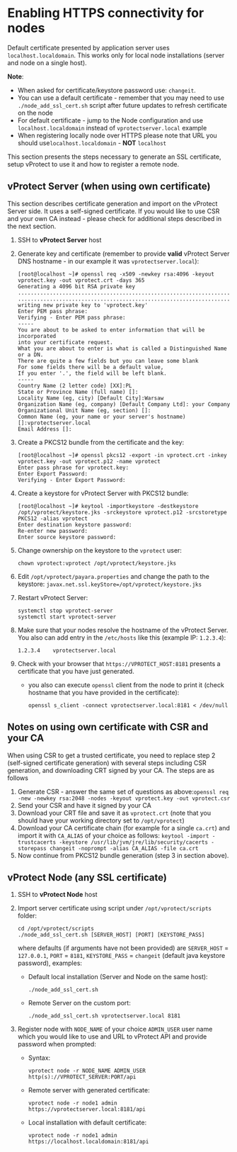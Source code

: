 # Enabling HTTPS connectivity for nodes

Default certificate presented by application server uses `localhost.localdomain`. This works only for local node installations \(server and node on a single host\).

**Note**:

* When asked for certificate/keystore password use: `changeit`.
* You can use a default certificate - remember that you may need to use `./node_add_ssl_cert.sh` script after future updates to refresh certificate on the node
* For default certificate - jump to the Node configuration and use `localhost.localdomain` instead of `vprotectserver.local` example
* When registering locally node over HTTPS please note that URL you should use`localhost.localdomain` - **NOT** `localhost`

This section presents the steps necessary to generate an SSL certificate, setup vProtect to use it and how to register a remote node.

## vProtect Server \(when using own certificate\)

This section describes certificate generation and import on the vProtect Server side. It uses a self-signed certificate. If you would like to use CSR and your own CA instead - please check for additional steps described in the next section.

1. SSH to **vProtect Server** host
2. Generate key and certificate \(remember to provide **valid** vProtect Server DNS hostname - in our example it was `vprotectserver.local`\):

   ```text
   [root@localhost ~]# openssl req -x509 -newkey rsa:4096 -keyout vprotect.key -out vprotect.crt -days 365
   Generating a 4096 bit RSA private key
   ...............................................................................++
   .............................................................................................................................................................................................................................................................................................................................................++
   writing new private key to 'vprotect.key'
   Enter PEM pass phrase:
   Verifying - Enter PEM pass phrase:
   -----
   You are about to be asked to enter information that will be incorporated
   into your certificate request.
   What you are about to enter is what is called a Distinguished Name or a DN.
   There are quite a few fields but you can leave some blank
   For some fields there will be a default value,
   If you enter '.', the field will be left blank.
   -----
   Country Name (2 letter code) [XX]:PL
   State or Province Name (full name) []:
   Locality Name (eg, city) [Default City]:Warsaw
   Organization Name (eg, company) [Default Company Ltd]: your Company
   Organizational Unit Name (eg, section) []:
   Common Name (eg, your name or your server's hostname) []:vprotectserver.local
   Email Address []:
   ```

3. Create a PKCS12 bundle from the certificate and the key:

   ```text
   [root@localhost ~]# openssl pkcs12 -export -in vprotect.crt -inkey vprotect.key -out vprotect.p12 -name vprotect
   Enter pass phrase for vprotect.key:
   Enter Export Password:
   Verifying - Enter Export Password:
   ```

4. Create a keystore for vProtect Server with PKCS12 bundle:

   ```text
   [root@localhost ~]# keytool -importkeystore -destkeystore /opt/vprotect/keystore.jks -srckeystore vprotect.p12 -srcstoretype PKCS12 -alias vprotect
   Enter destination keystore password:  
   Re-enter new password: 
   Enter source keystore password:
   ```

5. Change ownership on the keystore to the `vprotect` user:

   ```text
   chown vprotect:vprotect /opt/vprotect/keystore.jks
   ```

6. Edit `/opt/vprotect/payara.properties` and change the path to the keystore: `javax.net.ssl.keyStore=/opt/vprotect/keystore.jks`
7. Restart vProtect Server:

   ```text
   systemctl stop vprotect-server
   systemctl start vprotect-server
   ```

8. Make sure that your nodes resolve the hostname of the vProtect Server. You also can add entry in the `/etc/hosts` like this \(example IP: `1.2.3.4`\):

   ```text
   1.2.3.4    vprotectserver.local
   ```

9. Check with your browser that `https://VPROTECT_HOST:8181` presents a certificate that you have just generated.
   * you also can execute `openssl` client from the node to print it \(check hostname that you have provided in the certificate\):

     ```text
     openssl s_client -connect vprotectserver.local:8181 < /dev/null
     ```

## Notes on using own certificate with CSR and your CA

When using CSR to get a trusted certificate, you need to replace step 2 \(self-signed certificate generation\) with several steps including CSR generation, and downloading CRT signed by your CA. The steps are as follows

1. Generate CSR - answer the same set of questions as above:`openssl req -new -newkey rsa:2048 -nodes -keyout vprotect.key -out vprotect.csr`
2. Send your CSR and have it signed by your CA
3. Download your CRT file and save it as `vprotect.crt` \(note that you should have your working directory set to `/opt/vprotect`\)
4. Download your CA certificate chain \(for example for a single `ca.crt`\) and import it with `CA_ALIAS` of your choice as follows: `keytool -import -trustcacerts -keystore /usr/lib/jvm/jre/lib/security/cacerts -storepass changeit -noprompt -alias CA_ALIAS -file ca.crt`
5. Now continue from PKCS12 bundle generation \(step 3 in section above\).

## vProtect Node \(any SSL certificate\)

1. SSH to **vProtect Node** host
2. Import server certificate using script under `/opt/vprotect/scripts` folder:

   ```text
   cd /opt/vprotect/scripts
   ./node_add_ssl_cert.sh [SERVER_HOST] [PORT] [KEYSTORE_PASS]
   ```

   where defaults \(if arguments have not been provided\) are `SERVER_HOST` = `127.0.0.1`, `PORT` = `8181`, `KEYSTORE_PASS` = `changeit` \(default java keystore password\), examples:

   * Default local installation \(Server and Node on the same host\):

     ```text
     ./node_add_ssl_cert.sh
     ```

   * Remote Server on the custom port:

     ```text
     ./node_add_ssl_cert.sh vprotectserver.local 8181
     ```

3. Register node with `NODE_NAME` of your choice `ADMIN_USER` user name which you would like to use and URL to vProtect API and provide password when prompted:
   * Syntax:

     ```text
     vprotect node -r NODE_NAME ADMIN_USER http(s)://VPROTECT_SERVER:PORT/api
     ```

   * Remote server with generated certificate:

     ```text
     vprotect node -r node1 admin https://vprotectserver.local:8181/api
     ```

   * Local installation with default certificate:

     ```text
     vprotect node -r node1 admin https://localhost.localdomain:8181/api
     ```

